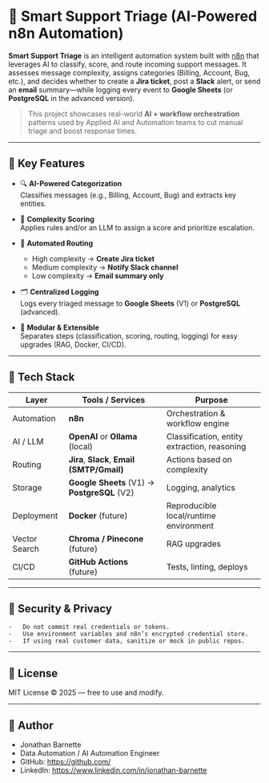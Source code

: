 # 🤖 Smart Support Triage (AI-Powered n8n Automation)

**Smart Support Triage** is an intelligent automation system built with [n8n](https://n8n.io/) that leverages AI to classify, score, and route incoming support messages. It assesses message complexity, assigns categories (Billing, Account, Bug, etc.), and decides whether to create a **Jira ticket**, post a **Slack** alert, or send an **email** summary—while logging every event to **Google Sheets** (or **PostgreSQL** in the advanced version).

> This project showcases real-world **AI + workflow orchestration** patterns used by Applied AI and Automation teams to cut manual triage and boost response times.

---

## 🔑 Key Features

- 🔍 **AI-Powered Categorization**  
  Classifies messages (e.g., Billing, Account, Bug) and extracts key entities.

- 🧮 **Complexity Scoring**  
  Applies rules and/or an LLM to assign a score and prioritize escalation.

- 🚦 **Automated Routing**  
  - High complexity → **Create Jira ticket**  
  - Medium complexity → **Notify Slack channel**  
  - Low complexity → **Email summary only**

- 🗂️ **Centralized Logging**  
  Logs every triaged message to **Google Sheets** (V1) or **PostgreSQL** (advanced).

- 🧰 **Modular & Extensible**  
  Separates steps (classification, scoring, routing, logging) for easy upgrades (RAG, Docker, CI/CD).

---

## 🧰 Tech Stack

| Layer | Tools / Services | Purpose |
|------|-------------------|---------|
| Automation | **n8n** | Orchestration & workflow engine |
| AI / LLM | **OpenAI** or **Ollama** (local) | Classification, entity extraction, reasoning |
| Routing | **Jira**, **Slack**, **Email (SMTP/Gmail)** | Actions based on complexity |
| Storage | **Google Sheets** (V1) → **PostgreSQL** (V2) | Logging, analytics |
| Deployment | **Docker** (future) | Reproducible local/runtime environment |
| Vector Search | **Chroma / Pinecone** (future) | RAG upgrades |
| CI/CD | **GitHub Actions** (future) | Tests, linting, deploys |

---

## 🔐 Security & Privacy
	-	Do not commit real credentials or tokens.
	-	Use environment variables and n8n’s encrypted credential store.
	-	If using real customer data, sanitize or mock in public repos.

  ---

##  🧾 License
MIT License © 2025 — free to use and modify.

---

## 👤 Author

 - Jonathan Barnette
 - Data Automation / AI Automation Engineer
 - GitHub: https://github.com/
 - LinkedIn: https://www.linkedin.com/in/jonathan-barnette
